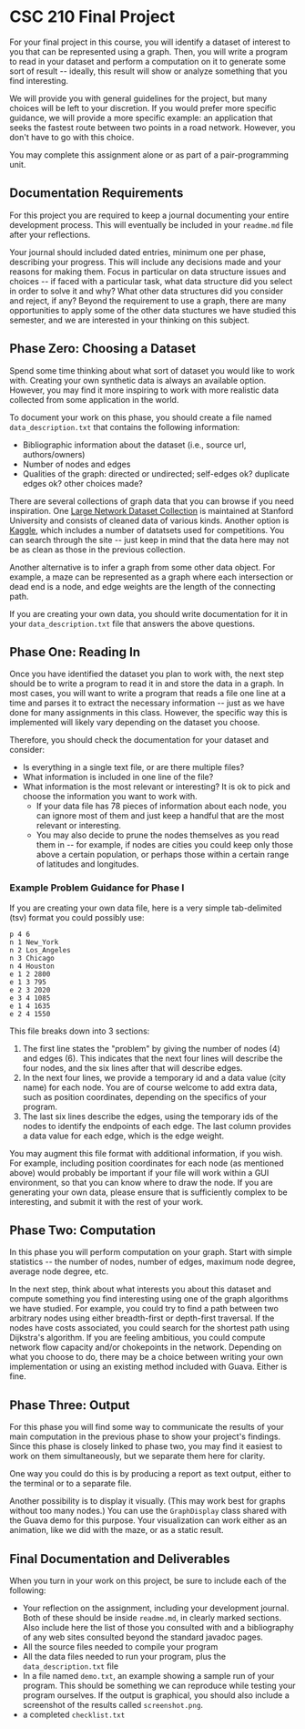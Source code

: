 # CSC 210 Final Project

For your final project in this course, you will identify a dataset of interest to you that can be represented using a graph. Then, you will write a program to read in your dataset and perform a computation on it to generate some sort of result --  ideally, this result will show or analyze something that you find interesting.  

We will provide you with general guidelines for the project, but many choices will be left to your discretion.  If you would prefer more specific guidance, we will provide a more specific example: an application that seeks the fastest route between two points in a road network. However, you don't have to go with this choice.

You may complete this assignment alone or as part of a pair-programming unit.

## Documentation Requirements

For this project you are required to keep a journal documenting your entire development process.  This will eventually be included in your `readme.md` file after your reflections.

Your journal should included dated entries, minimum one per phase, describing your progress.  This will include any decisions made and your reasons for making them.  Focus in particular on data structure issues and choices -- if faced with a particular task, what data structure did you select in order to solve it and why?  What other data structures did you consider and reject, if any?  Beyond the requirement to use a graph, there are many opportunities to apply some of the other data stuctures we have studied this semester, and we are interested in your thinking on this subject.

## Phase Zero:  Choosing a Dataset

Spend some time thinking about what sort of dataset you would like to work with.  Creating your own synthetic data is always an available option.  However, you may find it more inspiring to work with more realistic data collected from some application in the world.  

To document your work on this phase, you should create a file named `data_description.txt` that contains the following information:
* Bibliographic information about the dataset (i.e., source url, authors/owners)
* Number of nodes and edges
* Qualities of the graph:  directed or undirected; self-edges ok?  duplicate edges ok? other choices made?

There are several collections of graph data that you can browse if you need inspiration.  One [Large Network Dataset Collection](https://snap.stanford.edu/data/) is maintained at Stanford University and consists of cleaned data of various kinds.  Another option is [Kaggle](https://www.kaggle.com/), which includes a number of datatsets used for competitions.  You can search through the site -- just keep in mind that the data here may not be as clean as those in the previous collection.

Another alternative is to infer a graph from some other data object.  For example, a maze can be represented as a graph where each intersection or dead end is a node, and edge weights are the length of the connecting path.

If you are creating your own data, you should write documentation for it in your `data_description.txt` file that answers the above questions.

## Phase One:  Reading In

Once you have identified the dataset you plan to work with, the next step should be to write a program to read it in and store the data in a graph.  In most cases, you will want to write a program that reads a file one line at a time and parses it to extract the necessary information -- just as we have done for many assignments in this class.  However, the specific way this is implemented will likely vary depending on the dataset you choose.

Therefore, you should check the documentation for your dataset and consider:
* Is everything in a single text file, or are there multiple files?  
* What information is included in one line of the file?  
* What information is the most relevant or interesting? It is ok to pick and choose the information you want to work with.
  * If your data file has 78 pieces of information about each node, you can ignore most of them and just keep a handful that are the most relevant or interesting.  
  * You may also decide to prune the nodes themselves as you read them in -- for example, if nodes are cities you could keep only those above a certain population, or perhaps those within a certain range of latitudes and longitudes.
  
### Example Problem Guidance for Phase I

If you are creating your own data file, here is a very simple tab-delimited (tsv) format you could possibly use:
 
    p 4 6 
    n 1 New_York 
    n 2 Los_Angeles 
    n 3 Chicago 
    n 4 Houston 
    e 1 2 2800 
    e 1 3 795 
    e 2 3 2020 
    e 3 4 1085 
    e 1 4 1635 
    e 2 4 1550

This file breaks down into 3 sections:
1. The first line states the "problem" by giving the number of nodes (4) and edges (6). This indicates that the next four lines will describe the four nodes, and the six lines after that will describe edges.
2. In the next four lines, we provide a temporary id and a data value (city name) for each node. You are of course welcome to add extra data, such as position coordinates, depending on the specifics of your program. 
3. The last six lines describe the edges, using the temporary ids of the nodes to identify the endpoints of each edge. The last column provides a data value for each edge, which is the edge weight. 

You may augment this file format with additional information, if you wish. For example, including position coordinates for each node (as mentioned above) would probably be important if your file will work within a GUI environment, so that you can know where to draw the node. If you are generating your own data, please ensure that is sufficiently complex to be interesting, and submit it with the rest of your work.

## Phase Two: Computation

In this phase you will perform computation on your graph.  Start with simple statistics -- the number of nodes, number of edges, maximum node degree, average node degree, etc.

In the next step, think about what interests you about this dataset and compute something you find interesting using one of the graph algorithms we have studied.  For example, you could try to find a path between two arbitrary nodes using either breadth-first or depth-first traversal.  If the nodes have costs associated, you could search for the shortest path using Dijkstra's algorithm.  If you are feeling ambitious, you could compute network flow capacity and/or chokepoints in the network.  Depending on what you choose to do, there may be a choice between writing your own implementation or using an existing method included with Guava.  Either is fine.

## Phase Three: Output

For this phase you will find some way to communicate the results of your main computation in the previous phase to show your project's findings. Since this phase is closely linked to phase two, you may find it easiest to work on them simultaneously, but we separate them here for clarity.

One way you could do this is by producing a report as text output, either to the terminal or to a separate file.  

Another possibility is to display it visually.  (This may work best for graphs without too many nodes.)  You can use the `GraphDisplay` class shared with the Guava demo for this purpose.  Your visualization can work either as an animation, like we did with the maze, or as a static result.

## Final Documentation and Deliverables

When you turn in your work on this project, be sure to include each of the following:
* Your reflection on the assignment, including your development journal.  Both of these should be inside `readme.md`, in clearly marked sections.  Also include here the list of those you consulted with and a bibliography of any web sites consulted beyond the standard javadoc pages.
* All the source files needed to compile your program
* All the data files needed to run your program, plus the `data_description.txt` file
* In a file named `demo.txt`, an example showing a sample run of your program.  This should be something we can reproduce while testing your program ourselves.  If the output is graphical, you should also include a screenshot of the results called `screenshot.png`.
* a completed `checklist.txt`